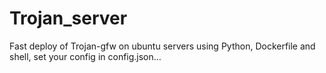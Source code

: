 # Trojan_server
Fast deploy of Trojan-gfw on ubuntu servers using Python, Dockerfile and shell, set your config in config.json… 
